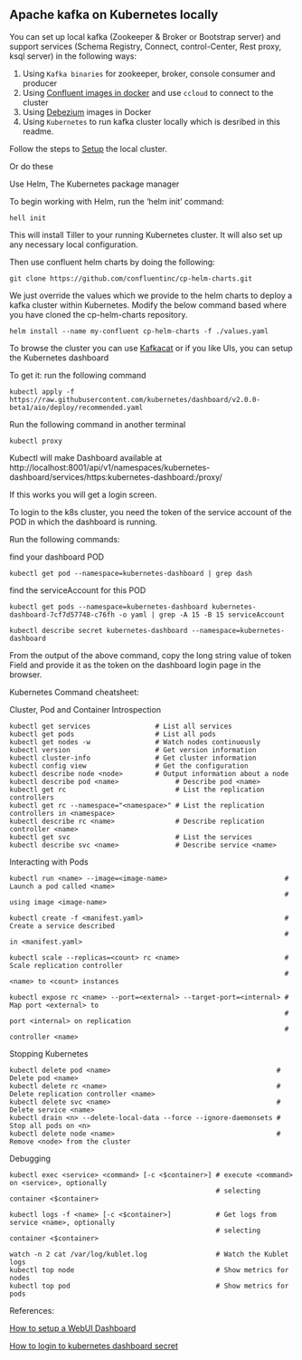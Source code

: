 ## Apache kafka on Kubernetes locally

You can set up local kafka (Zookeeper & Broker or Bootstrap server) and support services (Schema Registry, Connect, control-Center, Rest proxy, ksql server) in the following ways:

1) Using `Kafka binaries` for zookeeper, broker, console consumer and producer
2) Using [Confluent images in docker] and use `ccloud` to connect to the cluster 
3) Using [Debezium] images in Docker
4) Using `Kubernetes` to run kafka cluster locally which is desribed in this readme.

Follow the steps to [Setup] the local cluster. 

Or do these

Use Helm, The Kubernetes package manager

To begin working with Helm, run the ‘helm init’ command:

```
hell init
```

This will install Tiller to your running Kubernetes cluster. It will also set up any necessary local configuration.

Then use confluent helm charts by doing the following:

```
git clone https://github.com/confluentinc/cp-helm-charts.git
```

We just override the values which we provide to the helm charts to deploy a kafka cluster within Kubernetes.
Modify the below command based where you have cloned the cp-helm-charts repository.

```
helm install --name my-confluent cp-helm-charts -f ./values.yaml
```

To browse the cluster you can use [Kafkacat] or if you like UIs, you can setup the Kubernetes dashboard

To get it: run the following command

```
kubectl apply -f https://raw.githubusercontent.com/kubernetes/dashboard/v2.0.0-beta1/aio/deploy/recommended.yaml
```

Run the following command in another terminal

```
kubectl proxy
```

Kubectl will make Dashboard available at http://localhost:8001/api/v1/namespaces/kubernetes-dashboard/services/https:kubernetes-dashboard:/proxy/

If this works you will get a login screen.

To login to the k8s cluster, you need the token of the service account of the POD in which the dashboard is running.

Run the following commands:

find your dashboard POD

```
kubectl get pod --namespace=kubernetes-dashboard | grep dash
```

find the serviceAccount for this POD

```
kubectl get pods --namespace=kubernetes-dashboard kubernetes-dashboard-7cf7d57748-c76fh -o yaml | grep -A 15 -B 15 serviceAccount
```

```
kubectl describe secret kubernetes-dashboard --namespace=kubernetes-dashboard
```

From the output of the above command, copy the long string value of token
Field and provide it as the token on the dashboard login page in the browser.

Kubernetes Command cheatsheet:

Cluster, Pod and Container Introspection

```
kubectl get services                # List all services 
kubectl get pods                    # List all pods
kubectl get nodes -w                # Watch nodes continuously
kubectl version                     # Get version information
kubectl cluster-info                # Get cluster information
kubectl config view                 # Get the configuration
kubectl describe node <node>        # Output information about a node
kubectl describe pod <name>              # Describe pod <name>
kubectl get rc                           # List the replication controllers
kubectl get rc --namespace="<namespace>" # List the replication controllers in <namespace>
kubectl describe rc <name>               # Describe replication controller <name>
kubectl get svc                          # List the services
kubectl describe svc <name>              # Describe service <name>

```

Interacting with Pods
```
kubectl run <name> --image=<image-name>                             # Launch a pod called <name> 
                                                                    # using image <image-name>
 
kubectl create -f <manifest.yaml>                                   # Create a service described 
                                                                    # in <manifest.yaml>
 
kubectl scale --replicas=<count> rc <name>                          # Scale replication controller 
                                                                    # <name> to <count> instances
 
kubectl expose rc <name> --port=<external> --target-port=<internal> # Map port <external> to 
                                                                    # port <internal> on replication 
                                                                    # controller <name>
```

Stopping Kubernetes
```
kubectl delete pod <name>                                         # Delete pod <name>
kubectl delete rc <name>                                          # Delete replication controller <name>
kubectl delete svc <name>                                         # Delete service <name>
kubectl drain <n> --delete-local-data --force --ignore-daemonsets # Stop all pods on <n>
kubectl delete node <name>                                        # Remove <node> from the cluster
```

Debugging

```
kubectl exec <service> <command> [-c <$container>] # execute <command> on <service>, optionally 
                                                   # selecting container <$container>
 
kubectl logs -f <name> [-c <$container>]           # Get logs from service <name>, optionally
                                                   # selecting container <$container>
 
watch -n 2 cat /var/log/kublet.log                 # Watch the Kublet logs
kubectl top node                                   # Show metrics for nodes
kubectl top pod                                    # Show metrics for pods
```


References:

[How to setup a WebUI Dashboard]

[How to login to kubernetes dashboard secret]

[Debezium]: https://github.com/debezium/debezium-examples/tree/master/tutorial
[Confluent images in docker]: https://github.com/confluentinc/cp-docker-images/tree/5.2.2-post/examples
[Setup]: https://medium.com/@tsuyoshiushio/local-kafka-cluster-on-kubernetes-on-your-pc-in-5-minutes-651a2ff4dcde
[How to setup a WebUI Dashboard]: https://kubernetes.io/docs/tasks/access-application-cluster/web-ui-dashboard/
[How to login to kubernetes dashboard secret]: http://www.bennythejudge.com/blog/kubernetes/howtos/macos/2018/02/10/kubernetes-dashboard-secret.html
[Kafkacat]: https://docs.confluent.io/current/app-development/kafkacat-usage.html
